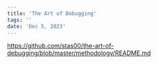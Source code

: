 ```yaml
---
title: 'The Art of Debugging'
tags: ''
date: 'Dec 5, 2023'
---
```


https://github.com/stas00/the-art-of-debugging/blob/master/methodology/README.md
